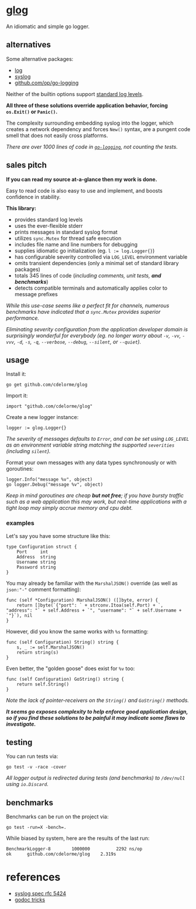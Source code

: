 
# [glog](https://github.com/cdelorme/glog)

An idiomatic and simple go logger.


## alternatives

Some alternative packages:

- [log](http://golang.org/pkg/log/)
- [syslog](http://golang.org/pkg/log/syslog)
- [github.com/op/go-logging](https://github.com/op/go-logging)

Neither of the builtin options support [standard log levels](http://en.wikipedia.org/wiki/Syslog#Internet_standards).

**All three of these solutions override application behavior, forcing `os.Exit()` or `Panic()`.**

The complexity surrounding embedding syslog into the logger, which creates a network dependency and forces `New()` syntax, are a pungent code smell that does not easily cross platforms.

_There are over 1000 lines of code in [`go-logging`](https://github.com/op/go-logging), not counting the tests._


## sales pitch

**If you can read my source at-a-glance then my work is done.**

Easy to read code is also easy to use and implement, and boosts confidence in stability.

**This library:**

- provides standard log levels
- uses the ever-flexible stderr
- prints messages in standard syslog format
- utilizes `sync.Mutex` for thread safe execution
- includes file name and line numbers for debugging
- supplies idiomatic go initialization (eg. `l := log.Logger{}`)
- has configurable severity controlled via `LOG_LEVEL` environment variable
- omits transient dependencies (only a minimal set of standard library packages)
- totals 345 lines of code (_including comments, unit tests, **and benchmarks**_)
- detects compatible terminals and automatically applies color to message prefixes

_While this use-case seems like a perfect fit for channels, numerous benchmarks have indicated that a `sync.Mutex` provides superior performance._

_Eliminating severity configuration from the application developer domain is surprisingly wonderful for everybody (eg. no longer worry about `-v`, `-vv`, `-vvv`, `-d`, `-s`, `-q`, `--verbose`, `--debug`, `--silent`, or `--quiet`)._


## usage

Install it:

	go get github.com/cdelorme/glog

Import it:

    import "github.com/cdelorme/glog"

Create a new logger instance:

    logger := glog.Logger{}

_The severity of messages defaults to `Error`, and can be set using `LOG_LEVEL` as an environment variable string matching the supported `severities` (including `silent`)._

Format your own messages with any data types synchronously or with goroutines:

    logger.Info("message %v", object)
    go logger.Debug("message %v", object)

_Keep in mind goroutines are cheap **but not free**; if you have bursty traffic such as a web application this may work, but real-time applications with a tight loop may simply accrue memory and cpu debt._


### examples

Let's say you have some structure like this:

	type Configuration struct {
		Port     int
		Address  string
		Username string
		Password string
	}

You may already be familiar with the `MarshalJSON()` override (as well as `json:"-"` comment formatting):

	func (self *Configuration) MarshalJSON() ([]byte, error) {
		return []byte(`{"port": ` + strconv.Itoa(self.Port) + `, "address": "` + self.Address + `", "username": "` + self.Username + `"}`), nil
	}

However, did you know the same works with `%s` formatting:

	func (self Configuration) String() string {
		s, _ := self.MarshalJSON()
		return string(s)
	}

Even better, the "golden goose" does exist for `%v` too:

	func (self Configuration) GoString() string {
		return self.String()
	}

_Note the lack of pointer-receivers on the `String()` and `GoString()` methods._

**_It seems go exposes complexity to help enforce good application design, so if you find these solutions to be painful it may indicate some flaws to investigate._**


## testing

You can run tests via:

	go test -v -race -cover

_All logger output is redirected during tests (and benchmarks) to `/dev/null` using `io.Discard`._


## benchmarks

Benchmarks can be run on the project via:

	go test -run=X -bench=.

While biased by system, here are the results of the last run:

	BenchmarkLogger-8   	 1000000	      2292 ns/op
	ok  	github.com/cdelorme/glog	2.319s


# references

- [syslog spec rfc 5424](https://tools.ietf.org/html/rfc5424)
- [godoc tricks](https://godoc.org/github.com/fluhus/godoc-tricks)
